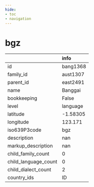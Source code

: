 ```yaml
---
hide:
- toc
- navigation
---
```

# bgz
|                      | info     |
|:---------------------|:---------|
| id                   | bang1368 |
| family_id            | aust1307 |
| parent_id            | east2491 |
| name                 | Banggai  |
| bookkeeping          | False    |
| level                | language |
| latitude             | -1.58305 |
| longitude            | 123.171  |
| iso639P3code         | bgz      |
| description          | nan      |
| markup_description   | nan      |
| child_family_count   | 0        |
| child_language_count | 0        |
| child_dialect_count  | 2        |
| country_ids          | ID       |